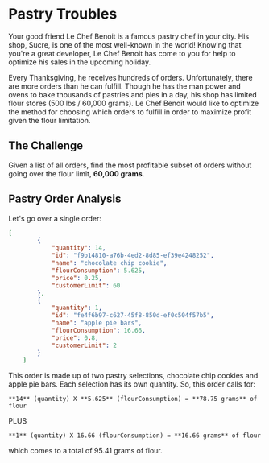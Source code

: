 # Pastry Troubles

Your good friend Le Chef Benoit is a famous pastry chef in your city. His shop, Sucre, is one of the most well-known in the world! Knowing that you're a great developer, Le Chef Benoit has come to you for help to optimize his sales in the upcoming holiday.

Every Thanksgiving, he receives hundreds of orders. Unfortunately, there are more orders than he can fulfill. Though he has the man power and ovens to bake thousands of pastries and pies in a day, his shop has limited flour stores (500 lbs / 60,000 grams). Le Chef Benoit would like to optimize the method for choosing which orders to fulfill in order to maximize profit given the flour limitation.

## The Challenge

Given a list of all orders, find the most profitable subset of orders without going over the flour limit, **60,000 grams**.

## Pastry Order Analysis

Let's go over a single order:

```json
[
        {
            "quantity": 14,
            "id": "f9b14810-a76b-4ed2-8d85-ef39e4248252",
            "name": "chocolate chip cookie",
            "flourConsumption": 5.625,
            "price": 0.25,
            "customerLimit": 60
        },
        {
            "quantity": 1,
            "id": "fe4f6b97-c627-45f8-850d-ef0c504f57b5",
            "name": "apple pie bars",
            "flourConsumption": 16.66,
            "price": 0.8,
            "customerLimit": 2
        }
    ]
```

This order is made up of two pastry selections, chocolate chip cookies and apple pie bars. Each selection has its own quantity. So, this order calls for:

```
**14** (quantity) X **5.625** (flourConsumption) = **78.75 grams** of flour 
```

PLUS

```
**1** (quantity) X 16.66 (flourConsumption) = **16.66 grams** of flour 
```

which comes to a total of 95.41 grams of flour.